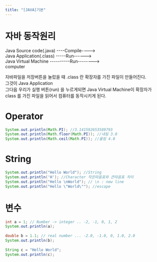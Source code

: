 ```yaml
---
title: "[JAVA]기본"
---
```


# 자바 동작원리
Java Source code(.java) ----Compile---->   
Java Application(.class) -----Run------>  
Java Virtual Machine ----------Run-------->   
computer

자바파일을 저장버튼을 눌렀을 때 .class 란 확장자를 가진 파일이 만들어진다.   
그것이 Java Application   
그다음 우리가 실행 버튼(run) 을 누르게되면 Java Virtual Machine이 확장자가 class 를 가진 파일을 읽어서 컴퓨터를 동작시키게 된다.


# Operator
```java
System.out.println(Math.PI); //3.141592653589793
System.out.println(Math.floor(Math.PI)); //내림 3.0
System.out.println(Math.ceil(Math.PI)); //올림 4.0
```


# String
```java
System.out.println("Hello World"); //String
System.out.println('H'); //Character 작은따옴표와 큰따음표 차이
System.out.println("Hello \nWorld"); // \n : new line
System.out.println("Hello \"World\""); //escape
```


# 변수
```java
int a = 1; // Number -> integer .. -2, -1, 0, 1, 2
System.out.println(a);
		
double b = 1.1; // real number ... -2.0, -1.0, 0, 1.0, 2.0
System.out.println(b);
		
String c = "Hello World";
System.out.println(c);
```
